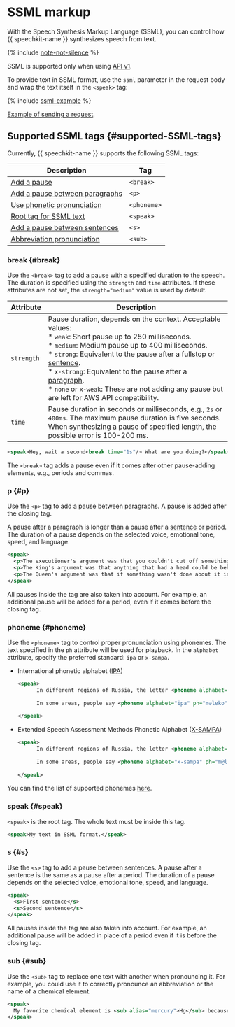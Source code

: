 # SSML markup


With the Speech Synthesis Markup Language (SSML), you can control how {{ speechkit-name }} synthesizes speech from text.

{% include [note-not-silence](../../../_includes/speechkit/note-not-silence.md) %}

SSML is supported only when using [API v1](../request.md).

To provide text in SSML format, use the `ssml` parameter in the request body and wrap the text itself in the `<speak>` tag:

{% include [ssml-example](../../../_includes/speechkit/ssml-example.md) %}

[Example of sending a request](../request.md#ssml).

## Supported SSML tags {#supported-SSML-tags}

Currently, {{ speechkit-name }} supports the following SSML tags:

| Description                                           | Tag         |
|----------------------------------------------------|-------------|
| [Add a pause](#break)                           | `<break>`   |
| [Add a pause between paragraphs](#p)             | `<p>`       |
| [Use phonetic pronunciation](#phoneme) | `<phoneme>` |
| [Root tag for SSML text](#speak)   | `<speak>`   |
| [Add a pause between sentences](#s)           | `<s>`       |
| [Abbreviation pronunciation](#sub)                   | `<sub>`     |

### break {#break}

Use the `<break>` tag to add a pause with a specified duration to the speech. The duration is specified using the `strength` and `time` attributes. If these attributes are not set, the `strength="medium"` value is used by default.

Attribute | Description
----- | -----
`strength` | Pause duration, depends on the context. Acceptable values:<br>* `weak`: Short pause up to 250 milliseconds.<br>* `medium`: Medium pause up to 400 milliseconds.<br>* `strong`: Equivalent to the pause after a fullstop or [sentence](#s).<br>* `x-strong`: Equivalent to the pause after a [paragraph](#p).<br>* `none` or `x-weak`: These are not adding any pause but are left for AWS API compatibility.
`time` | Pause duration in seconds or milliseconds, e.g., `2s` or `400ms`. The maximum pause duration is five seconds.<br>When synthesizing a pause of specified length, the possible error is 100-200 ms.

```xml
<speak>Hey, wait a second<break time="1s"/> What are you doing?</speak>
```

The `<break>` tag adds a pause even if it comes after other pause-adding elements, e.g., periods and commas.

### p {#p}

Use the `<p>` tag to add a pause between paragraphs. A pause is added after the closing tag.

A pause after a paragraph is longer than a pause after a [sentence](#s) or period. The duration of a pause depends on the selected voice, emotional tone, speed, and language.

```xml
<speak>
  <p>The executioner's argument was that you couldn't cut off something's head unless there was a trunk to sever it from.</p>
  <p>The King's argument was that anything that had a head could be beheaded, and that you weren't to talk nonsense.</p>
  <p>The Queen's argument was that if something wasn't done about it in less than no time, she'd have everyone beheaded all round. It was this last argument that had everyone looking so nervous and uncomfortable.</p>
</speak>
```

All pauses inside the tag are also taken into account. For example, an additional pause will be added for a period, even if it comes before the closing tag.

### phoneme {#phoneme}

Use the `<phoneme>` tag to control proper pronunciation using phonemes. The text specified in the `ph` attribute will be used for playback. In the `alphabet` attribute, specify the preferred standard: `ipa` or `x-sampa`.

* International phonetic alphabet ([IPA](https://en.wikipedia.org/wiki/International_Phonetic_Alphabet))

  ```xml
  <speak>
        In different regions of Russia, the letter <phoneme alphabet="ipa" ph="o">O</phoneme> is pronounced differently in words.
        
        In some areas, people say <phoneme alphabet="ipa" ph="məlɐko">молоко</phoneme>, while in others, <phoneme alphabet="ipa" ph="mələko">молоко</phoneme>.
        
  </speak>
  ```

* Extended Speech Assessment Methods Phonetic Alphabet ([X-SAMPA](https://en.wikipedia.org/wiki/X-SAMPA))

  ```xml
  <speak>
        In different regions of Russia, the letter <phoneme alphabet="x-sampa" ph="o">O</phoneme> is pronounced differently in words.
        
        In some areas, people say <phoneme alphabet="x-sampa" ph="m@l6ko">молоко</phoneme>, while in others, <phoneme alphabet="x-sampa" ph="m@l@ko">молоко</phoneme>.
        
  </speak>
  ```

You can find the list of supported phonemes [here](ssml-supported-phonemes.md).

### speak {#speak}

`<speak>` is the root tag. The whole text must be inside this tag.

```xml
<speak>My text in SSML format.</speak>
```

### s {#s}

Use the `<s>` tag to add a pause between sentences. A pause after a sentence is the same as a pause after a period. The duration of a pause depends on the selected voice, emotional tone, speed, and language.

```xml
<speak>
  <s>First sentence</s>
  <s>Second sentence</s>
</speak>
```

All pauses inside the tag are also taken into account. For example, an additional pause will be added in place of a period even if it is before the closing tag.

### sub {#sub}

Use the `<sub>` tag to replace one text with another when pronouncing it. For example, you could use it to correctly pronounce an abbreviation or the name of a chemical element.

```xml
<speak>
  My favorite chemical element is <sub alias="mercury">Hg</sub> because it is shiny.
</speak>
```
